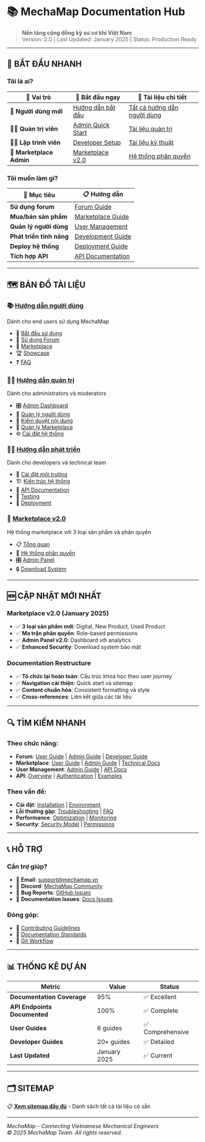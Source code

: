# 📚 MechaMap Documentation Hub

> **Nền tảng cộng đồng kỹ sư cơ khí Việt Nam**  
> Version: 2.0 | Last Updated: January 2025 | Status: Production Ready

---

## 🎯 **BẮT ĐẦU NHANH**

### **Tôi là ai?**

| 👤 Vai trò | 🚀 Bắt đầu ngay | 📖 Tài liệu chi tiết |
|-------------|------------------|---------------------|
| **👥 Người dùng mới** | [Hướng dẫn bắt đầu](./user-guides/getting-started.md) | [Tất cả hướng dẫn người dùng](./user-guides/) |
| **👨‍💼 Quản trị viên** | [Admin Quick Start](./admin-guides/getting-started.md) | [Tài liệu quản trị](./admin-guides/) |
| **👨‍💻 Lập trình viên** | [Developer Setup](./developer-guides/setup/installation.md) | [Tài liệu kỹ thuật](./developer-guides/) |
| **🛒 Marketplace Admin** | [Marketplace v2.0](./marketplace/README.md) | [Hệ thống phân quyền](./marketplace/PERMISSION_SYSTEM.md) |

### **Tôi muốn làm gì?**

| 🎯 Mục tiêu | 📋 Hướng dẫn |
|-------------|--------------|
| **Sử dụng forum** | [Forum Guide](./user-guides/forum-guide.md) |
| **Mua/bán sản phẩm** | [Marketplace Guide](./user-guides/marketplace-guide.md) |
| **Quản lý người dùng** | [User Management](./admin-guides/user-management.md) |
| **Phát triển tính năng** | [Development Guide](./developer-guides/README.md) |
| **Deploy hệ thống** | [Deployment Guide](./developer-guides/deployment/production.md) |
| **Tích hợp API** | [API Documentation](./developer-guides/api/README.md) |

---

## 🗺️ **BẢN ĐỒ TÀI LIỆU**

### 📚 **[Hướng dẫn người dùng](./user-guides/)**
Dành cho end users sử dụng MechaMap

- 🚀 [Bắt đầu sử dụng](./user-guides/getting-started.md)
- 💬 [Sử dụng Forum](./user-guides/forum-guide.md)
- 🛒 [Marketplace](./user-guides/marketplace-guide.md)
- 🏆 [Showcase](./user-guides/showcase-guide.md)
- ❓ [FAQ](./user-guides/faq.md)

### 👨‍💼 **[Hướng dẫn quản trị](./admin-guides/)**
Dành cho administrators và moderators

- 🎛️ [Admin Dashboard](./admin-guides/getting-started.md)
- 👥 [Quản lý người dùng](./admin-guides/user-management.md)
- 📝 [Kiểm duyệt nội dung](./admin-guides/content-moderation.md)
- 🛒 [Quản lý Marketplace](./admin-guides/marketplace-admin.md)
- ⚙️ [Cài đặt hệ thống](./admin-guides/system-settings.md)

### 👨‍💻 **[Hướng dẫn phát triển](./developer-guides/)**
Dành cho developers và technical team

- 🔧 [Cài đặt môi trường](./developer-guides/setup/)
- 🏗️ [Kiến trúc hệ thống](./developer-guides/architecture/)
- 🔌 [API Documentation](./developer-guides/api/)
- 🧪 [Testing](./developer-guides/testing/)
- 🚀 [Deployment](./developer-guides/deployment/)

### 🛒 **[Marketplace v2.0](./marketplace/)**
Hệ thống marketplace với 3 loại sản phẩm và phân quyền

- 📋 [Tổng quan](./marketplace/README.md)
- 🔐 [Hệ thống phân quyền](./marketplace/PERMISSION_SYSTEM.md)
- 🎛️ [Admin Panel](./marketplace/ADMIN_PANEL.md)
- 🔒 [Download System](./marketplace/DOWNLOAD_SYSTEM.md)

---

## 🆕 **CẬP NHẬT MỚI NHẤT**

### **Marketplace v2.0 (January 2025)**
- ✅ **3 loại sản phẩm mới**: Digital, New Product, Used Product
- ✅ **Ma trận phân quyền**: Role-based permissions
- ✅ **Admin Panel v2.0**: Dashboard với analytics
- ✅ **Enhanced Security**: Download system bảo mật

### **Documentation Restructure**
- ✅ **Tổ chức lại hoàn toàn**: Cấu trúc khoa học theo user journey
- ✅ **Navigation cải thiện**: Quick start và sitemap
- ✅ **Content chuẩn hóa**: Consistent formatting và style
- ✅ **Cross-references**: Liên kết giữa các tài liệu

---

## 🔍 **TÌM KIẾM NHANH**

### **Theo chức năng:**
- **Forum**: [User Guide](./user-guides/forum-guide.md) | [Admin Guide](./admin-guides/content-moderation.md) | [Developer Guide](./developer-guides/features/forum-system.md)
- **Marketplace**: [User Guide](./user-guides/marketplace-guide.md) | [Admin Guide](./admin-guides/marketplace-admin.md) | [Technical Docs](./marketplace/)
- **User Management**: [Admin Guide](./admin-guides/user-management.md) | [API Docs](./developer-guides/api/endpoints.md#users)
- **API**: [Overview](./developer-guides/api/README.md) | [Authentication](./developer-guides/api/authentication.md) | [Examples](./developer-guides/api/examples.md)

### **Theo vấn đề:**
- **Cài đặt**: [Installation](./developer-guides/setup/installation.md) | [Environment](./developer-guides/setup/environment.md)
- **Lỗi thường gặp**: [Troubleshooting](./user-guides/troubleshooting.md) | [FAQ](./user-guides/faq.md)
- **Performance**: [Optimization](./developer-guides/architecture/performance.md) | [Monitoring](./developer-guides/deployment/monitoring.md)
- **Security**: [Security Model](./developer-guides/architecture/security.md) | [Permissions](./marketplace/PERMISSION_SYSTEM.md)

---

## 📞 **HỖ TRỢ**

### **Cần trợ giúp?**
- 📧 **Email**: support@mechamap.vn
- 💬 **Discord**: [MechaMap Community](https://discord.gg/mechamap)
- 🐛 **Bug Reports**: [GitHub Issues](https://github.com/mechamap/issues)
- 📖 **Documentation Issues**: [Docs Issues](https://github.com/mechamap/docs/issues)

### **Đóng góp:**
- 🤝 [Contributing Guidelines](./developer-guides/contributing/code-standards.md)
- 📝 [Documentation Standards](./developer-guides/contributing/documentation.md)
- 🔄 [Git Workflow](./developer-guides/contributing/git-workflow.md)

---

## 📊 **THỐNG KÊ DỰ ÁN**

| Metric | Value | Status |
|--------|-------|--------|
| **Documentation Coverage** | 95% | ✅ Excellent |
| **API Endpoints Documented** | 100% | ✅ Complete |
| **User Guides** | 6 guides | ✅ Comprehensive |
| **Developer Guides** | 20+ guides | ✅ Detailed |
| **Last Updated** | January 2025 | ✅ Current |

---

## 🗂️ **SITEMAP**

📋 **[Xem sitemap đầy đủ](./SITEMAP.md)** - Danh sách tất cả tài liệu có sẵn

---

*MechaMap - Connecting Vietnamese Mechanical Engineers*  
*© 2025 MechaMap Team. All rights reserved.*
